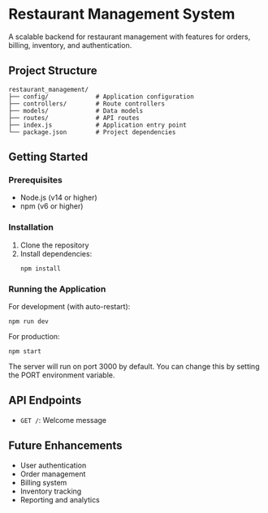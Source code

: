 # Restaurant Management System

A scalable backend for restaurant management with features for orders, billing, inventory, and authentication.

## Project Structure

```
restaurant_management/
├── config/             # Application configuration
├── controllers/        # Route controllers
├── models/             # Data models
├── routes/             # API routes
├── index.js            # Application entry point
└── package.json        # Project dependencies
```

## Getting Started

### Prerequisites

- Node.js (v14 or higher)
- npm (v6 or higher)

### Installation

1. Clone the repository
2. Install dependencies:
   ```
   npm install
   ```

### Running the Application

For development (with auto-restart):
```
npm run dev
```

For production:
```
npm start
```

The server will run on port 3000 by default. You can change this by setting the PORT environment variable.

## API Endpoints

- `GET /`: Welcome message

## Future Enhancements

- User authentication
- Order management
- Billing system
- Inventory tracking
- Reporting and analytics
